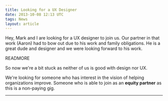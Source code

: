 ```yaml
---
title: Looking for a UX Designer
date: 2013-10-08 12:13 UTC
tags: News
layout: article
---
```



Hey, Mark and I are looking for a UX designer to join us.  Our partner in that work (Aaron) had to bow out due to his work and family obligations.  He is a great dude and designer and we were looking forward to his work.

READMORE

So now we're a bit stuck as neither of us is good with design nor UX.

We're looking for someone who has interest in the vision of helping organizations improve.  Someone who is able to join as an <b>equity partner</b> as this is a non-paying gig.

***
